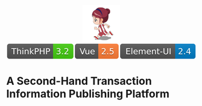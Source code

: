 <div align="center">
    <img src="./Tags/logo.png" width="100" height="100"/>
</div>
<div align="center">
    <img src="./Tags/tp.svg"/>
    <img src="./Tags/vue.svg"/>
    <img src="./Tags/element.svg"/>
</div>

# A Second-Hand Transaction Information Publishing Platform